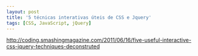 ```yaml
---
layout: post
title: '5 técnicas interativas úteis de CSS e Jquery'
tags: [CSS, JavaScript, jQuery]
---
```


<http://coding.smashingmagazine.com/2011/06/16/five-useful-interactive-css-jquery-techniques-deconstruted>
